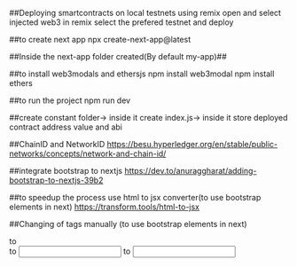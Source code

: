 ##Deploying smartcontracts on local testnets using remix
open and select injected web3 in remix
select the prefered testnet and deploy

##to create next app
npx create-next-app@latest


##Inside the next-app folder created(By default my-app)##

##to install web3modals and ethersjs
npm install web3modal 
npm install ethers

##to run the project
npm run dev

##create constant folder-> 
inside it create index.js->
inside it store deployed contract address value and abi

##ChainID and NetworkID
https://besu.hyperledger.org/en/stable/public-networks/concepts/network-and-chain-id/

##integrate bootstrap to nextjs
https://dev.to/anuraggharat/adding-bootstrap-to-nextjs-39b2

##to speedup the process use html to jsx converter(to use bootstrap elements in next)
https://transform.tools/html-to-jsx

##Changing of tags manually (to use bootstrap elements in next)
<div class=''> to <div className=''> 
<label for=""> to <label htmlFor=""> 
<input> to <input/>


